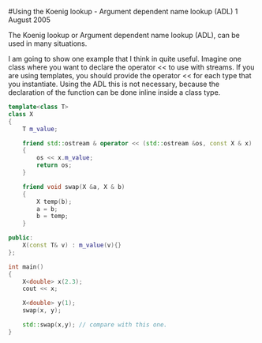 #Using the Koenig lookup - Argument dependent name lookup (ADL)
1 August 2005

The Koenig lookup or Argument dependent name lookup (ADL), can be used in many situations.

I am going to show one example that I think in quite useful. 
Imagine one class where you want to declare the operator << to use with streams. If you are using templates, you should provide the operator << for each type that you instantiate. 
Using the ADL this is not necessary, because the declaration of the function can be done inline inside a class type.

```cpp
template<class T>
class X
{
    T m_value;

    friend std::ostream & operator << (std::ostream &os, const X & x)
    {
        os << x.m_value;
        return os;
    }

    friend void swap(X &a, X & b)
    {
        X temp(b);
        a = b;
        b = temp;
    }

public:
    X(const T& v) : m_value(v){}
};

int main()
{
    X<double> x(2.3);
    cout << x;

    X<double> y(1);
    swap(x, y);

    std::swap(x,y); // compare with this one.
}
```
